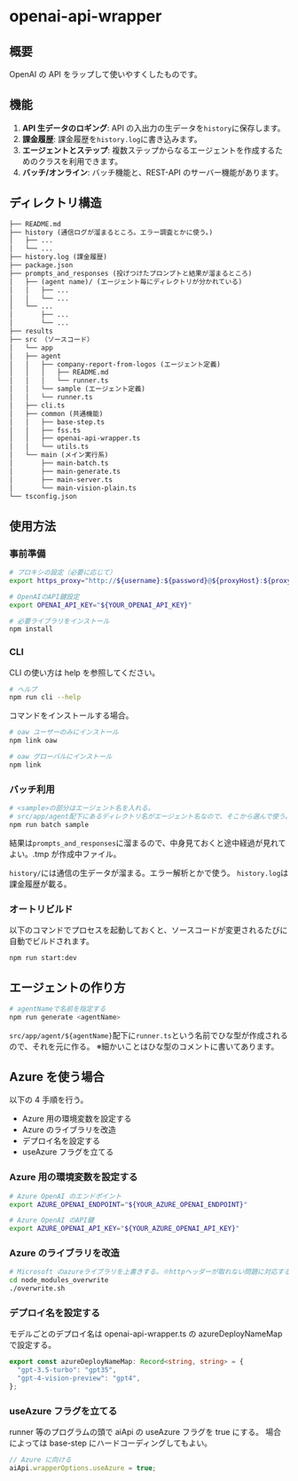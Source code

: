 # openai-api-wrapper

## 概要

OpenAI の API をラップして使いやすくしたものです。

## 機能

1. **API 生データのロギング**: API の入出力の生データを`history`に保存します。
2. **課金履歴**: 課金履歴を`history.log`に書き込みます。
3. **エージェントとステップ**: 複数ステップからなるエージェントを作成するためのクラスを利用できます。
4. **バッチ/オンライン**: バッチ機能と、REST-API のサーバー機能があります。

## ディレクトリ構造

```markdown
├── README.md
├── history (通信ログが溜まるところ。エラー調査とかに使う。)
│   ├── ...
│   └── ...
├── history.log (課金履歴)
├── package.json
├── prompts_and_responses (投げつけたプロンプトと結果が溜まるところ)
│   ├── (agent name)/ (エージェント毎にディレクトリが分かれている)
│   │   ├── ...
│   │   └── ...
│   └── ...
│       ├── ...
│       └── ...
├── results
├── src （ソースコード）
│   └── app
│   ├── agent
│   │   ├── company-report-from-logos (エージェント定義)
│   │   │   ├── README.md
│   │   │   └── runner.ts
│   │   └── sample (エージェント定義)
│   │   └── runner.ts
│   ├── cli.ts
│   ├── common (共通機能)
│   │   ├── base-step.ts
│   │   ├── fss.ts
│   │   ├── openai-api-wrapper.ts
│   │   └── utils.ts
│   └── main (メイン実行系)
│       ├── main-batch.ts
│       ├── main-generate.ts
│       ├── main-server.ts
│       └── main-vision-plain.ts
└── tsconfig.json
```

## 使用方法

### 事前準備

```bash
# プロキシの設定（必要に応じて）
export https_proxy="http://${username}:${password}@${proxyHost}:${proxyPort}"

# OpenAIのAPI鍵設定
export OPENAI_API_KEY="${YOUR_OPENAI_API_KEY}"

# 必要ライブラリをインストール
npm install
```

### CLI

CLI の使い方は help を参照してください。

```bash
# ヘルプ
npm run cli --help
```

コマンドをインストールする場合。

```bash
# oaw ユーザーのみにインストール
npm link oaw

# oaw グローバルにインストール
npm link
```

### バッチ利用

```bash
# <sample>の部分はエージェント名を入れる。
# src/app/agent配下にあるディレクトリ名がエージェント名なので、そこから選んで使う。
npm run batch sample
```

結果は`prompts_and_responses`に溜まるので、中身見ておくと途中経過が見れてよい。.tmp が作成中ファイル。

`history/`には通信の生データが溜まる。エラー解析とかで使う。
`history.log`は課金履歴が載る。

### オートリビルド

以下のコマンドでプロセスを起動しておくと、ソースコードが変更されるたびに自動でビルドされます。

```bash
npm run start:dev
```

## エージェントの作り方

```bash
# agentNameで名前を指定する
npm run generate <agentName>
```

`src/app/agent/${agentName}`配下に`runner.ts`という名前でひな型が作成されるので、それを元に作る。
※細かいことはひな型のコメントに書いてあります。

## Azure を使う場合

以下の 4 手順を行う。

- Azure 用の環境変数を設定する
- Azure のライブラリを改造
- デプロイ名を設定する
- useAzure フラグを立てる

### Azure 用の環境変数を設定する

```bash
# Azure OpenAI のエンドポイント
export AZURE_OPENAI_ENDPOINT="${YOUR_AZURE_OPENAI_ENDPOINT}"

# Azure OpenAI のAPI鍵
export AZURE_OPENAI_API_KEY="${YOUR_AZURE_OPENAI_API_KEY}"
```

### Azure のライブラリを改造

```bash
# Microsoft のazureライブラリを上書きする。※httpヘッダーが取れない問題に対応するため。
cd node_modules_overwrite
./overwrite.sh
```

### デプロイ名を設定する

モデルごとのデプロイ名は openai-api-wrapper.ts の azureDeployNameMap で設定する。

```typescript ./src/app/common/openai-api-wrapper.ts
export const azureDeployNameMap: Record<string, string> = {
  "gpt-3.5-turbo": "gpt35",
  "gpt-4-vision-preview": "gpt4",
};
```

### useAzure フラグを立てる

runner 等のプログラムの頭で aiApi の useAzure フラグを true にする。
場合によっては base-step にハードコーディングしてもよい。

```typescript
// Azure に向ける
aiApi.wrapperOptions.useAzure = true;
```
